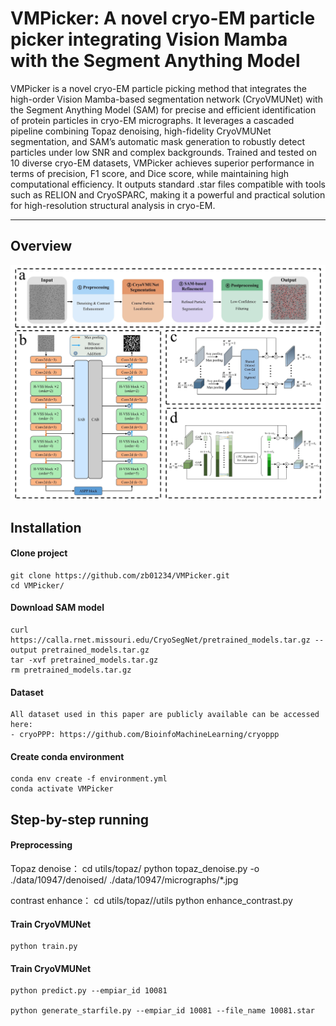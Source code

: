 # VMPicker: A novel cryo-EM particle picker integrating Vision Mamba with the Segment Anything Model 

VMPicker is a novel cryo-EM particle picking method that integrates the high-order Vision Mamba-based segmentation network (CryoVMUNet) with the Segment Anything Model (SAM) for precise and efficient identification of protein particles in cryo-EM micrographs. It leverages a cascaded pipeline combining Topaz denoising, high-fidelity CryoVMUNet segmentation, and SAM’s automatic mask generation to robustly detect particles under low SNR and complex backgrounds. Trained and tested on 10 diverse cryo-EM datasets, VMPicker achieves superior performance in terms of precision, F1 score, and Dice score, while maintaining high computational efficiency. It outputs standard .star files compatible with tools such as RELION and CryoSPARC, making it a powerful and practical solution for high-resolution structural analysis in cryo-EM.

-----

## Overview

![Alt text](<figures/overview.jpg>)

## Installation

#### Clone project
```
git clone https://github.com/zb01234/VMPicker.git
cd VMPicker/
```
#### Download SAM model
```
curl https://calla.rnet.missouri.edu/CryoSegNet/pretrained_models.tar.gz --output pretrained_models.tar.gz
tar -xvf pretrained_models.tar.gz
rm pretrained_models.tar.gz
```
#### Dataset
```
All dataset used in this paper are publicly available can be accessed here:
- cryoPPP: https://github.com/BioinfoMachineLearning/cryoppp

```
#### Create conda environment
```
conda env create -f environment.yml
conda activate VMPicker
```

## Step-by-step running

#### Preprocessing
Topaz denoise：
    cd utils/topaz/
    python topaz_denoise.py -o ./data/10947/denoised/ ./data/10947/micrographs/*.jpg

contrast enhance：
    cd utils/topaz//utils
    python enhance_contrast.py

#### Train CryoVMUNet
    python train.py

#### Train CryoVMUNet
    python predict.py --empiar_id 10081

    python generate_starfile.py --empiar_id 10081 --file_name 10081.star

